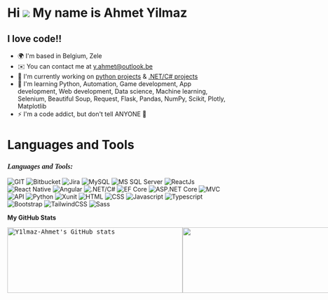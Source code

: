 Hi ![](https://user-images.githubusercontent.com/18350557/176309783-0785949b-9127-417c-8b55-ab5a4333674e.gif) My name is Ahmet Yilmaz
====================================================================================================================================

I love code!!
-----------

* 🌍 I'm based in Belgium, Zele
* ✉️ You can contact me at [y.ahmet@outlook.be](mailto:y.ahmet@outlook.be)
* 🚀 I'm currently working on [python projects](http://github.com/Y1lmaz-Ahmet/Python-projects) & [.NET/C# projects](https://github.com/Y1lmaz-Ahmet/Dotnet-2024-Roadmap)
* 🧠 I'm learning Python, Automation, Game development, App development, Web development, Data science, Machine learning, Selenium, Beautiful Soup, Request, Flask, Pandas, NumPy, Scikit, Plotly, Matplotlib
* ⚡ I'm a code addict, but don't tell ANYONE 🤫

# Languages and Tools

<h3 align="left" style="font-family: 'Lucida Handwriting', 'Brush Script MT', cursive; font-style: italic; important!">Languages and Tools:</h3>
<div>

![GIT](https://img.icons8.com/color/48/000000/git.png)
![Bitbucket](https://img.icons8.com/color/48/000000/bitbucket.png)
![Jira](https://img.icons8.com/color/48/000000/jira.png)
![MySQL](https://img.icons8.com/color/48/000000/mysql.png)
![MS SQL Server](https://img.icons8.com/color/48/000000/microsoft-sql-server.png)
![ReactJs](https://img.icons8.com/color/48/000000/react-native.png)
![React Native](https://img.icons8.com/ios-filled/50/000000/react-native.png)
![Angular](https://img.icons8.com/color/48/000000/angularjs.png)
![.NET/C#](https://img.icons8.com/color/48/000000/c-sharp-logo.png)
![EF Core](https://miro.medium.com/v2/resize:fit:800/1*3kqmR2q4TFsdFX71DGbQZQ.png)
<a style="width:50px; height:50px;">![ASP.NET Core](https://img.icons8.com/color/48/000000/asp.png)
![MVC](https://img.icons8.com/ios-filled/50/000000/mvc.png)
![API](https://img.icons8.com/color/48/000000/api-settings.png)
![Python](https://img.icons8.com/color/48/000000/python.png)
![Xunit](https://img.icons8.com/windows/32/000000/xunit.png)
![HTML](https://img.icons8.com/color/48/000000/html-5.png)
![CSS](https://img.icons8.com/color/48/000000/css3.png)
![Javascript](https://img.icons8.com/color/48/000000/javascript.png)
![Typescript](https://img.icons8.com/color/48/000000/typescript.png)
![Bootstrap](https://img.icons8.com/color/48/000000/bootstrap.png)
![TailwindCSS](https://img.icons8.com/color/48/000000/tailwind-css.png)
![Sass](https://img.icons8.com/color/48/000000/sass.png)
</div>    

<b>My GitHub Stats</b>

<div style="display:flex">
  <a style="width:400px; font-family: 'Cascadia Code PL', monospace;" href="http://www.github.com/Y1lmaz-Ahmet">
    <img src="https://github-readme-stats.vercel.app/api?username=Y1lmaz-Ahmet&show_icons=true&hide=&count_private=true&title_color=0891b2&text_color=ffffff&icon_color=0891b2&bg_color=1c1917&hide_border=true&show_icons=true" alt="Y1lmaz-Ahmet's GitHub stats" style=" width:400px; height:150px"/>
  </a>
  <a style="width:400px; font-family: 'Cascadia Code PL', monospace;" href="http://www.github.com/Y1lmaz-Ahmet">
    <img src="https://github-readme-streak-stats.herokuapp.com/?user=Y1lmaz-Ahmet&stroke=ffffff&background=1c1917&ring=0891b2&fire=0891b2&currStreakNum=ffffff&currStreakLabel=0891b2&sideNums=ffffff&sideLabels=ffffff&dates=ffffff&hide_border=true" style=" width:400px; height:150px"/>
  </a>
</div>

